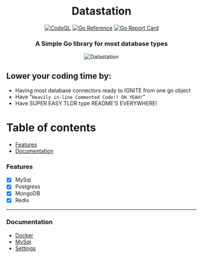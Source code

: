<div align="center">

# Datastation

[![CodeQL](https://github.com/Byte-Cats/datastation/actions/workflows/codeql.yml/badge.svg)](https://github.com/Byte-Cats/datastation/actions/workflows/codeql.yml)
[![Go Reference](https://pkg.go.dev/badge/github.com/byte-cats/datastation#section-readme.svg)](https://pkg.go.dev/github.com/byte-cats/datastation#section-readme)
[![Go Report Card](https://goreportcard.com/badge/github.com/byte-cats/datastation)](https://goreportcard.com/report/github.com/byte-cats/datastation)


### A Simple Go library for most database types
![Datastation](https://i.pinimg.com/originals/38/12/4a/38124a95a3df1290fdc3f7939212ebe3.jpg)
  
<div/>
  
<div align="left">    
  
## Lower your coding time by:
  

    
- Having most database connectors ready to IGNITE from one go object
- Have "`Heavily in-line Commented Code!! OH YEAH!`"
- Have SUPER EASY TLDR type README'S EVERYWHERE!



Table of contents
=================

<!--ts-->
   * [Features](#features)
   * [Documentation](#documentation)

<!--te-->



### Features

- [x] MySql
- [x] Postgress
- [x] MongoDB
- [x] Redis

<hr>

### Documentation

   * [Docker](docs/docker.md)
   * [MySql](docs/mysql-init.md)
   * [Settings](docs/settings.md)


  </div>
